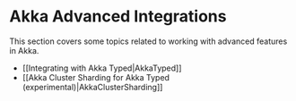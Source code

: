 <!--- Copyright (C) 2009-2019 Lightbend Inc. <https://www.lightbend.com> -->
# Akka Advanced Integrations

This section covers some topics related to working with advanced features in Akka.

- [[Integrating with Akka Typed|AkkaTyped]]
- [[Akka Cluster Sharding for Akka Typed (experimental)|AkkaClusterSharding]]
